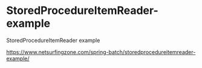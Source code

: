 # StoredProcedureItemReader-example
StoredProcedureItemReader example

https://www.netsurfingzone.com/spring-batch/storedprocedureitemreader-example/
